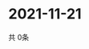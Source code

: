 # 2021-11-21
  共 0条

  <!-- BEGIN -->
  <!-- 最后更新时间Sun Nov 21 2021 22:03:00 GMT+0000 (Coordinated Universal Time) -->
  
  <!-- END -->
  
  
